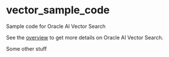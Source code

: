 # vector_sample_code
Sample code for Oracle AI Vector Search

See the [overview](Overview%20of%20AI%20Vector%20Search/README.md) to get more details on Oracle AI Vector Search.

Some other stuff
